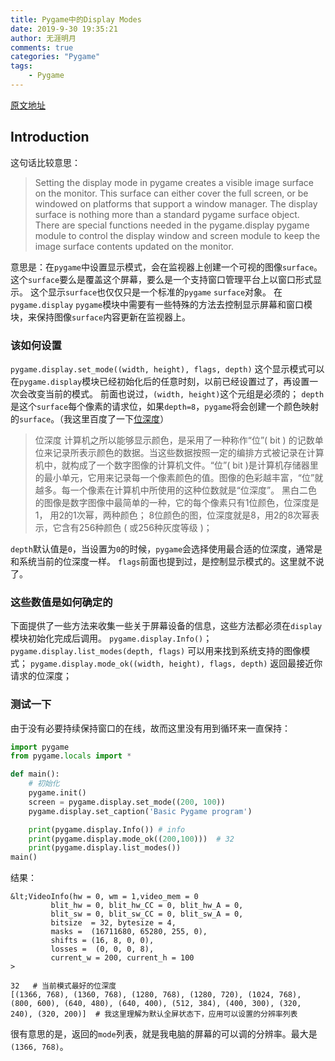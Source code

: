 ```yaml
---
title: Pygame中的Display Modes
date: 2019-9-30 19:35:21
author: 无涯明月
comments: true
categories: "Pygame"
tags: 
    - Pygame
---
```

[原文地址](https://www.pygame.org/docs/tut/DisplayModes.html)
## Introduction
这句话比较意思：
>Setting the display mode in pygame creates a visible image surface on the monitor. This surface can either cover the full screen, or be windowed on platforms that support a window manager. The display surface is nothing more than a standard pygame surface object. There are special functions needed in the pygame.display pygame module to control the display window and screen module to keep the image surface contents updated on the monitor.

意思是：在`pygame`中设置显示模式，会在监视器上创建一个可视的图像`surface`。
这个`surface`要么是覆盖这个屏幕，要么是一个支持窗口管理平台上以窗口形式显示。
这个显示`surface`也仅仅只是一个标准的`pygame`  `surface`对象。
在`pygame.display`  `pygame`模块中需要有一些特殊的方法去控制显示屏幕和窗口模块，来保持图像`surface`内容更新在监视器上。

### 该如何设置
`pygame.display.set_mode((width, height), flags, depth)`
这个显示模式可以在`pygame.display`模块已经初始化后的任意时刻，以前已经设置过了，再设置一次会改变当前的模式。
前面也说过，`(width, height)`这个元组是必须的；
`depth`是这个`surface`每个像素的请求位，如果`depth=8`，`pygame`将会创建一个颜色映射的`surface`。（我这里百度了一下[位深度](https://baike.baidu.com/item/%E4%BD%8D%E6%B7%B1%E5%BA%A6/9676686?fr=aladdin)）
>位深度
计算机之所以能够显示颜色，是采用了一种称作“位”( bit ) 的记数单位来记录所表示颜色的数据。当这些数据按照一定的编排方式被记录在计算机中，就构成了一个数字图像的计算机文件。“位”( bit )是计算机存储器里的最小单元，它用来记录每一个像素颜色的值。图像的色彩越丰富，“位”就越多。每一个像素在计算机中所使用的这种位数就是“位深度”。
黑白二色的图像是数字图像中最简单的一种，它的每个像素只有1位颜色，位深度是1， 用2的1次幂，两种颜色；
8位颜色的图，位深度就是8，用2的8次幂表示，它含有256种颜色 ( 或256种灰度等级 )；

`depth`默认值是`0`，当设置为`0`的时候，`pygame`会选择使用最合适的位深度，通常是和系统当前的位深度一样。
`flags`前面也提到过，是控制显示模式的。这里就不说了。


### 这些数值是如何确定的
下面提供了一些方法来收集一些关于屏幕设备的信息，这些方法都必须在`display`模块初始化完成后调用。
`pygame.display.Info()`；
`pygame.display.list_modes(depth, flags)` 可以用来找到系统支持的图像模式；
`pygame.display.mode_ok((width, height), flags, depth)` 返回最接近你请求的位深度；


### 测试一下
由于没有必要持续保持窗口的在线，故而这里没有用到循环来一直保持：
``` python
import pygame
from pygame.locals import *

def main():
    # 初始化
    pygame.init()
    screen = pygame.display.set_mode((200, 100))
    pygame.display.set_caption('Basic Pygame program')

    print(pygame.display.Info()) # info
    print(pygame.display.mode_ok((200,100)))  # 32
    print(pygame.display.list_modes())
main()
```

结果：
``` text
&lt;VideoInfo(hw = 0, wm = 1,video_mem = 0
         blit_hw = 0, blit_hw_CC = 0, blit_hw_A = 0,
         blit_sw = 0, blit_sw_CC = 0, blit_sw_A = 0,
         bitsize  = 32, bytesize = 4,
         masks =  (16711680, 65280, 255, 0),
         shifts = (16, 8, 0, 0),
         losses =  (0, 0, 0, 8),
         current_w = 200, current_h = 100
>

32   # 当前模式最好的位深度
[(1366, 768), (1360, 768), (1280, 768), (1280, 720), (1024, 768), (800, 600), (640, 480), (640, 400), (512, 384), (400, 300), (320, 240), (320, 200)]  # 我这里理解为默认全屏状态下，应用可以设置的分辨率列表
```

很有意思的是，返回的`mode`列表，就是我电脑的屏幕的可以调的分辨率。最大是`(1366, 768)`。






